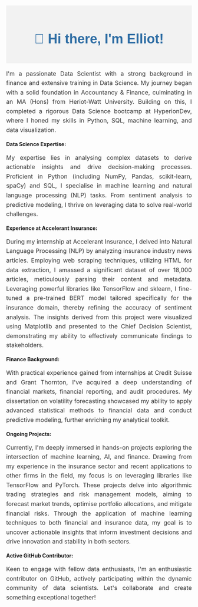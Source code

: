 <!--
**ECollingwoodSmith/ECollingwoodSmith** is a ✨ _special_ ✨ repository because its `README.md` (this file) appears on your GitHub profile.

Here are some ideas to get you started:

- 🔭 I’m currently working on ...
- 🌱 I’m currently learning ...
- 👯 I’m looking to collaborate on ...
- 🤔 I’m looking for help with ...
- 💬 Ask me about ...
- 📫 How to reach me: ...
- 😄 Pronouns: ...
- ⚡ Fun fact: ...
-->

<!-- Welcome Message -->
<div align="center" style="background-color: #f2f2f2; padding: 20px;">
  <h1 style="color:#2e6da4; font-size: 36px; font-family: Arial, sans-serif;">👋 Hi there, I'm Elliot!</h1>
</div>

<!-- Introduction -->
<p style="text-align: justify; font-size: 16px; line-height: 1.6; color: #333;">I'm a passionate Data Scientist with a strong background in finance and extensive training in Data Science. My journey began with a solid foundation in Accountancy & Finance, culminating in an MA (Hons) from Heriot-Watt University. Building on this, I completed a rigorous Data Science bootcamp at HyperionDev, where I honed my skills in Python, SQL, machine learning, and data visualization.</p>

**Data Science Expertise:**
<p style="text-align: justify; font-size: 16px; line-height: 1.6; color: #333;">My expertise lies in analysing complex datasets to derive actionable insights and drive decision-making processes. Proficient in Python (including NumPy, Pandas, scikit-learn, spaCy) and SQL, I specialise in machine learning and natural language processing (NLP) tasks. From sentiment analysis to predictive modeling, I thrive on leveraging data to solve real-world challenges.</p>

**Experience at Accelerant Insurance:**
<p style="text-align: justify; font-size: 16px; line-height: 1.6; color: #333;">During my internship at Accelerant Insurance, I delved into Natural Language Processing (NLP) by analyzing insurance industry news articles. Employing web scraping techniques, utilizing HTML for data extraction, I amassed a significant dataset of over 18,000 articles, meticulously parsing their content and metadata. Leveraging powerful libraries like TensorFlow and sklearn, I fine-tuned a pre-trained BERT model tailored specifically for the insurance domain, thereby refining the accuracy of sentiment analysis. The insights derived from this project were visualized using Matplotlib and presented to the Chief Decision Scientist, demonstrating my ability to effectively communicate findings to stakeholders.</p>

**Finance Background:**
<p style="text-align: justify; font-size: 16px; line-height: 1.6; color: #333;">With practical experience gained from internships at Credit Suisse and Grant Thornton, I've acquired a deep understanding of financial markets, financial reporting, and audit procedures. My dissertation on volatility forecasting showcased my ability to apply advanced statistical methods to financial data and conduct predictive modeling, further enriching my analytical toolkit.</p>

**Ongoing Projects:**
<p style="text-align: justify; font-size: 16px; line-height: 1.6; color: #333;">Currently, I'm deeply immersed in hands-on projects exploring the intersection of machine learning, AI, and finance. Drawing from my experience in the insurance sector and recent applications to other firms in the field, my focus is on leveraging libraries like TensorFlow and PyTorch. These projects delve into algorithmic trading strategies and risk management models, aiming to forecast market trends, optimise portfolio allocations, and mitigate financial risks. Through the application of machine learning techniques to both financial and insurance data, my goal is to uncover actionable insights that inform investment decisions and drive innovation and stability in both sectors.</p>

**Active GitHub Contributor:**
<p style="text-align: justify; font-size: 16px; line-height: 1.6; color: #333;">Keen to engage with fellow data enthusiasts, I'm an enthusiastic contributor on GitHub, actively participating within the dynamic community of data scientists. Let's collaborate and create something exceptional together!</p>
